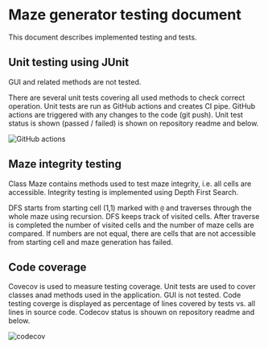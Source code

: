 # Maze generator testing document

This document describes implemented testing and tests.

## Unit testing using JUnit

GUI and related methods are not tested.

There are several unit tests covering all used methods to check correct operation. Unit tests are run as GitHub actions and creates CI pipe. GitHub actions are triggered with any changes to the code (git push). Unit test status is shown (passed / failed) is shown on repository readme and below.

![GitHub actions](https://github.com/koedi/tira-loska/workflows/Java%20CI%20with%20Gradle/badge.svg)


## Maze integrity testing
Class Maze contains methods used to test maze integrity, i.e. all cells are accessible. Integrity testing is implemented using Depth First Search.

DFS starts from starting cell (1,1) marked with ```@``` and traverses through the whole maze using recursion. DFS keeps track of visited cells. After traverse is completed the number of visited cells and the number of maze cells are compared. If numbers are not equal, there are cells that are not accessible from starting cell and maze generation has failed.  

## Code coverage

Covecov is used to measure testing coverage. Unit tests are used to cover classes anad methods used in the application. GUI is not tested. Code testing coverge is displayed as percentage of lines covered by tests vs. all lines in source code. Codecov status is shouwn on repository readme and below.

![codecov](https://codecov.io/gh/koedi/tira-loska/branch/main/graph/badge.svg?token=2C8QYF8DPV)
